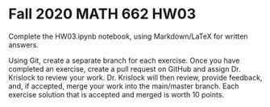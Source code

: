 # Fall 2020 MATH 662 HW03

Complete the HW03.ipynb notebook, using Markdown/LaTeX for written answers.

Using Git, create a separate branch for each exercise. Once you have completed an exercise, create a pull request on GitHub and assign Dr. Krislock to review your work. Dr. Krislock will then review, provide feedback, and, if accepted, merge your work into the main/master branch. Each exercise solution that is accepted and merged is worth 10 points.
